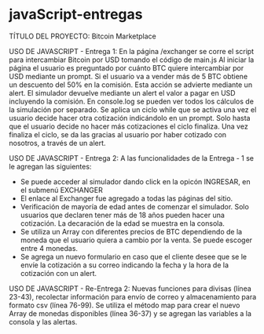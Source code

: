 # javaScript-entregas
TÍTULO DEL PROYECTO:
Bitcoin Marketplace

USO DE JAVASCRIPT - Entrega 1:
En la página /exchanger se corre el script para intercambiar Bitcoin por USD tomando el código de main.js
Al iniciar la página el usuario es preguntado por cuánto BTC quiere intercambiar por USD mediante un prompt.
Si el usuario va a vender más de 5 BTC obtiene un descuento del 50% en la comisión.  Esta acción se advierte mediante un alert.
El simulador devuelve mediante un alert el valor a pagar en USD incluyendo la comisión.
En console.log se pueden ver todos los cálculos de la simulación por separado.
Se aplica un ciclo while que se activa una vez el usuario decide hacer otra cotización indicándolo en un prompt.
Solo hasta que el usuario decide no hacer más cotizaciones el ciclo finaliza.
Una vez finaliza el ciclo, se da las gracias al usuario por haber cotizado con nosotros, a través de un alert.

USO DE JAVASCRIPT - Entrega 2:
A las funcionalidades de la Entrega - 1 se le agregan las siguientes:
- Se puede acceder al simulador dando click en la opicón INGRESAR, en el submenú EXCHANGER
- El enlace al Exchanger fue agregado a todas las páginas del sitio.
- Verificación de mayoría de edad antes de comenzar el simulador. Solo usuarios que declaren tener más de 18 años pueden hacer una cotización.  La decaración de la edad se muestra en la consola.
- Se utiliza un Array con diferentes precios de BTC dependiendo de la moneda que el usuario quiera a cambio por la venta.  Se puede escoger entre 4 monedas.
- Se agrega un nuevo formulario en caso que el cliente desee que se le envíe la cotización a su correo indicando la fecha y la hora de la cotización con un alert.

USO DE JAVASCRIPT - Re-Entrega 2:
Nuevas funciones para divisas (línea 23-43), recolectar información para envío de correo y almacenamiento para formato csv (línea 76-99).  Se utiliza el método map para crear el nuevo Array de monedas disponibles (línea 36-37) y se agregan las variables a la consola y las alertas.

